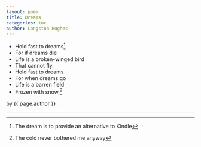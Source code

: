 ```yaml
---
layout: poem
title: Dreams
categories: toc
author: Langston Hughes
---
```




- Hold fast to dreams[^fn1]
- For if dreams die
- Life is a broken-winged bird
- That cannot fly.
- Hold fast to dreams
- For when dreams go
- Life is a barren field
- Frozen with snow.[^fn2]

<p class="citation"> by {{ page.author }}</p>

---

[^fn1]: The dream is to provide an alternative to Kindle
[^fn2]: The cold never bothered me anyway
